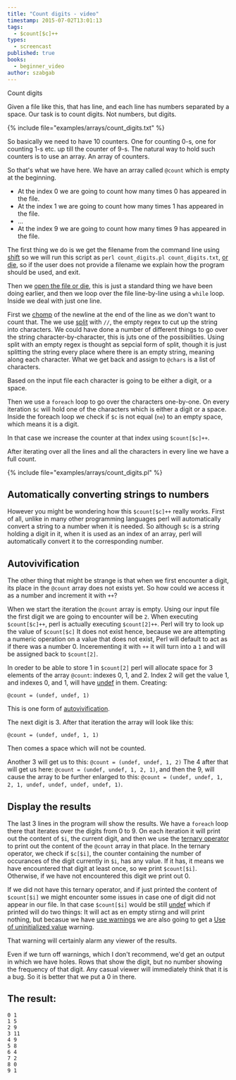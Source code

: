```yaml
---
title: "Count digits - video"
timestamp: 2015-07-02T13:01:13
tags:
  - $count[$c]++
types:
  - screencast
published: true
books:
  - beginner_video
author: szabgab
---
```



Count digits


<slidecast file="beginner-perl/count-digits" youtube="fvYS6kCzSAs" />

Given a file like this, that has line, and each line has numbers separated by a space.
Our task is to count digits. Not numbers, but digits.

{% include file="examples/arrays/count_digits.txt" %}

So basically we need to have 10 counters. One for counting 0-s, one for counting 1-s etc. up till the counter of 9-s.
The natural way to hold such counters is to use an array. An array of counters.

So that's what we have here. We have an array called `@count` which is empty at the beginning.
* At the index 0 we are going to count how many times 0 has appeared in the file.
* At the index 1 we are going to count how many times 1 has appeared in the file.
* ...
* At the index 9 we are going to count how many times 9 has appeared in the file.


The first thing we do is we get the filename from the command line using [shift](/beginner-perl-maven-shift) so we will run this
script as `perl count_digits.pl count_digits.txt`, [or die](/beginner-perl-maven-open-or-die), so if the user does
not provide a filename we explain how the program should be used, and exit.

Then we [open the file or die](/beginner-perl-maven-open-or-die), this is just a standard thing we have been doing earlier,
and then we loop over the file line-by-line using a `while` loop. Inside we deal with just one line.

First we [chomp](/chomp) of the newline at the end of the line as we don't want to count that. The we use
[split](/perl-split) with `//`, the empty regex to cut up the string into characters. We could have done a number of
different things to go over the string character-by-character, this is juts one of the possibilities. Using split with an empty regex
is thought as sepcial form of split, though it is just splitting the string every place where there is an empty string, meaning along
each character. What we get back and assign to `@chars` is a list of characters.

Based on the input file each character is going to be either  a digit, or a space.

Then we use a `foreach` loop to go over the characters one-by-one. On every iteration `$c` will hold one of
the characters which is either a digit or a space. Inside the foreach loop we check if `$c` is not equal (`ne`)
to an empty space, which means it is a digit.

In that case we increase the counter at that index using `$count[$c]++`.

After iterating over all the lines and all the characters in every line we have a full count.

{% include file="examples/arrays/count_digits.pl" %}

## Automatically converting strings to numbers

However you might be wondering how this `$count[$c]++` really works. First of all, unlike in many other programming languages
perl will automatically convert a string to a number when it is needed. So although `$c` is a string holding a digit in it,
when it is used as an index of an array, perl will automatically convert it to the corresponding number.

## Autovivification

The other thing that might be strange is that when we first encounter a digit, its place in the `@count` array does not exists yet.
So how could we access it as a number and increment it with `++`?

When we start the iteration the `@count` array is empty. Using our input file the first digit we are going to encounter will be `2`.
When executing `$count[$c]++`, perl is actually executing `$count[2]++`. Perl will try to look up the value of `$count[$c]`
It does not exist hence, because we are attempting a numeric operation on a value that does not exist, Perl will default to act as if there was a number 0.
Incerementing it with `++` it will turn into a `1` and will be assigned back to `$count[2]`.

In oreder to be able to store 1 in `$count[2]` perl will allocate space for 3 elements of the array `@count`: indexes 0, 1, and 2.
Index 2 will get the value 1, and indexes 0, and 1, will have [undef](/undef-and-defined-in-perl) in them. Creating:

`@count = (undef, undef, 1)`

This is one form of [autovivification](/autovivification).

The next digit is 3. After that iteration the array will look like this:

`@count = (undef, undef, 1, 1)`

Then comes a space which will not be counted.

Another 3 will get us to this: `@count = (undef, undef, 1, 2)`
The 4 after that will get us here: `@count = (undef, undef, 1, 2, 1)`,
and then the 9, will cause the array to be further enlarged to this:
`@count = (undef, undef, 1, 2, 1, undef, undef, undef, undef, 1)`.


## Display the results

The last 3 lines in the program will show the results. We have a `foreach` loop there that iterates over the digits from 0 to 9.
On each iteration it will print out the content of `$i`, the current digit, and then we use the
[ternary operator](/the-ternary-operator-in-perl) to print out the content of the `@count` array in that place.
In the ternary operator, we check if `$c[$i]`, the counter containing the number of occurances of the digit currently in `$i`,
has any value. If it has, it means we have encountered that digit at least once, so we print `$count[$i]`. Otherwise, if we
have not encountered this digit we print out 0.

If we did not have this ternary operator, and if just printed the content of `$count[$i]` we might encounter some issues in case
one of digit did not appear in our file. In that case `$count[$i]` would be still [undef](/undef-and-defined-in-perl)
which if printed will do two things: It will act as en empty stirng and will print nothing, but becasue we have
[use warnings](/always-use-strict-and-use-warnings) we are also going to get a 
[Use of uninitialized value](/use-of-uninitialized-value) warning.

That warning will certainly alarm any viewer of the results.

Even if we turn off warnings, which I don't recommend, we'd get an output in which we have holes. Rows that show the
digit, but no number showing the frequency of that digit. Any casual viewer will immediately think that it is a bug.
So it is better that we put a 0 in there.


## The result:

```
0 1
1 5
2 9
3 11
4 9
5 8
6 4
7 2
8 0
9 1
```



